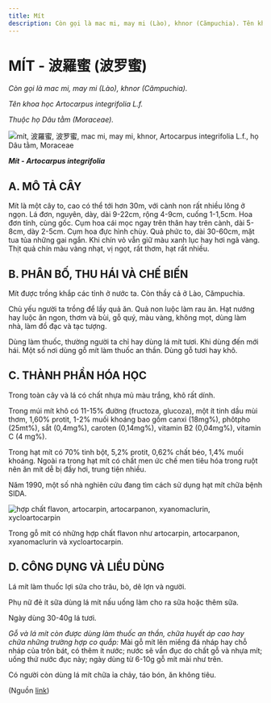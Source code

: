 ```yaml
---
title: Mít
description: Còn gọi là mac mi, may mi (Lào), khnor (Cămpuchia). Tên khoa học Artocarpus integrifolia L.f. Thuộc họ Dâu tằm (Moraceae).
---
```

# MÍT - 波羅蜜 (波罗蜜)

*Còn gọi là mac mi, may mi (Lào), khnor (Cămpuchia).*

*Tên khoa học Artocarpus integrifolia L.f.*

*Thuộc họ Dâu tằm (Moraceae).*

![mít, 波羅蜜, 波罗蜜, mac mi, may mi, khnor, Artocarpus integrifolia L.f., họ Dâu tằm, Moraceae](/imgs/do-tat-loi/ctvvtvn/mit.jpg)

***Mít - Artocarpus integrifolia***

## A. MÔ TẢ CÂY

Mít là một cây to, cao có thể tới hơn 30m, với cành non rất nhiều lông ở ngọn. Lá đơn, nguyên, dày, dài 9-22cm, rộng 4-9cm, cuống 1-1,5cm. Hoa đơn tính, cùng gốc. Cụm hoa cái mọc ngay trên thân hay trên cành, dài 5-8cm, dày 2-5cm. Cụm hoa đực hình chùy. Quả phức to, dài 30-60cm, mặt tua tủa những gai ngắn. Khi chín vỏ vẫn giữ màu xanh lục hay hơi ngả vàng. Thịt quả chín màu vàng nhạt, vị ngọt, rất thơm, hạt rất nhiều.

## B. PHÂN BỐ, THU HÁI VÀ CHẾ BIẾN

Mít được trồng khắp các tỉnh ở nước ta. Còn thầy cả ở Lào, Cămpuchia.

Chủ yếu người ta trồng để lầy quả ăn. Quả non luộc làm rau ăn. Hạt nướng hay luộc ăn ngon, thơm và bùi, gỗ quý, màu vàng, không mọt, dùng làm nhà, làm đồ đạc và tạc tượng.

Dùng làm thuốc, thường người ta chỉ hay dùng lá mít tươi. Khi dùng đến mới hái. Một số nơi dùng gỗ mít làm thuốc an thần. Dùng gỗ tươi hay khô.

## C. THÀNH PHẦN HÓA HỌC

Trong toàn cây và lá có chất nhựa mủ màu trắng, khô rất dính.

Trong múi mít khô có 11-15% đường (fructoza, glucoza), một ít tinh dầu mùi thơm, 1,60% protit, 1-2% muối khoáng bao gồm canxi (18mg%), phôtpho (25mt%), sắt (0,4mg%), caroten (0,14mg%), vitamin B2 (0,04mg%), vitamin C (4 mg%).

Trong hạt mít có 70% tinh bột, 5,2% protit, 0,62% chất béo, 1,4% muối khoáng. Ngoài ra trong hạt mít có chất men ức chế men tiêu hóa trong ruột nên ăn mít dễ bị đầy hơi, trung tiện nhiều.

Năm 1990, một số nhà nghiên cứu đang tìm cách sử dụng hạt mít chữa bệnh SIDA.

![hợp chất flavon, artocarpin, artocarpanon, xyanomaclurin, xycloartocarpin](/imgs/do-tat-loi/ctvvtvn/mit-2.jpg)

Trong gỗ mít có những hợp chất flavon như artocarpin, artocarpanon, xyanomaclurin và xycloartocarpin.

## D. CÔNG DỤNG VÀ LIỀU DÙNG

Lá mít làm thuốc lợi sữa cho trâu, bò, dê lợn và người.

Phụ nữ đẻ ít sữa dùng lá mít nấu uống làm cho ra sữa hoặc thêm sữa.

Ngày dùng 30-40g lá tươi.

*Gỗ và lá mít còn được dùng làm thuốc an thần, chữa huyết áp cao hay chữa những trường hợp co quắp:* Mài gỗ mít lên miếng đá nháp hay chỗ nháp của trôn bát, có thêm ít nước; nước sẽ vẩn đục do chất gỗ và nhựa mít; uống thứ nước đục này; ngày dùng từ 6-10g gỗ mít mài như trên.

Có người còn dùng lá mít chữa ỉa chảy, táo bón, ăn không tiêu.

(Nguồn <a href="http://www.thuocvuonnha.com/nhung-cay-thuoc-va-vi-thuoc-viet-nam/ket-qua-tra-cuu/mit" target="_blank">link</a>)
